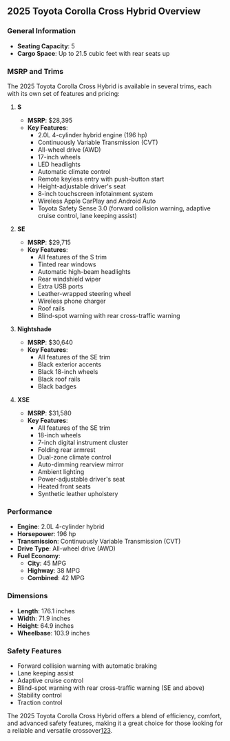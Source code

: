 ## 2025 Toyota Corolla Cross Hybrid Overview

### General Information
- **Seating Capacity**: 5
- **Cargo Space**: Up to 21.5 cubic feet with rear seats up

### MSRP and Trims
The 2025 Toyota Corolla Cross Hybrid is available in several trims, each with its own set of features and pricing:

1. **S**
   - **MSRP**: $28,395
   - **Key Features**:
     - 2.0L 4-cylinder hybrid engine (196 hp)
     - Continuously Variable Transmission (CVT)
     - All-wheel drive (AWD)
     - 17-inch wheels
     - LED headlights
     - Automatic climate control
     - Remote keyless entry with push-button start
     - Height-adjustable driver's seat
     - 8-inch touchscreen infotainment system
     - Wireless Apple CarPlay and Android Auto
     - Toyota Safety Sense 3.0 (forward collision warning, adaptive cruise control, lane keeping assist)

2. **SE**
   - **MSRP**: $29,715
   - **Key Features**:
     - All features of the S trim
     - Tinted rear windows
     - Automatic high-beam headlights
     - Rear windshield wiper
     - Extra USB ports
     - Leather-wrapped steering wheel
     - Wireless phone charger
     - Roof rails
     - Blind-spot warning with rear cross-traffic warning

3. **Nightshade**
   - **MSRP**: $30,640
   - **Key Features**:
     - All features of the SE trim
     - Black exterior accents
     - Black 18-inch wheels
     - Black roof rails
     - Black badges

4. **XSE**
   - **MSRP**: $31,580
   - **Key Features**:
     - All features of the SE trim
     - 18-inch wheels
     - 7-inch digital instrument cluster
     - Folding rear armrest
     - Dual-zone climate control
     - Auto-dimming rearview mirror
     - Ambient lighting
     - Power-adjustable driver's seat
     - Heated front seats
     - Synthetic leather upholstery

### Performance
- **Engine**: 2.0L 4-cylinder hybrid
- **Horsepower**: 196 hp
- **Transmission**: Continuously Variable Transmission (CVT)
- **Drive Type**: All-wheel drive (AWD)
- **Fuel Economy**: 
  - **City**: 45 MPG
  - **Highway**: 38 MPG
  - **Combined**: 42 MPG

### Dimensions
- **Length**: 176.1 inches
- **Width**: 71.9 inches
- **Height**: 64.9 inches
- **Wheelbase**: 103.9 inches

### Safety Features
- Forward collision warning with automatic braking
- Lane keeping assist
- Adaptive cruise control
- Blind-spot warning with rear cross-traffic warning (SE and above)
- Stability control
- Traction control

The 2025 Toyota Corolla Cross Hybrid offers a blend of efficiency, comfort, and advanced safety features, making it a great choice for those looking for a reliable and versatile crossover[1](https://www.edmunds.com/toyota/corolla-cross-hybrid/2025/features-specs/)[2](https://www.motortrend.com/cars/toyota/corolla-cross-hybrid/2025/specs/)[3](https://www.edmunds.com/toyota/corolla-cross-hybrid/2025/trims/).